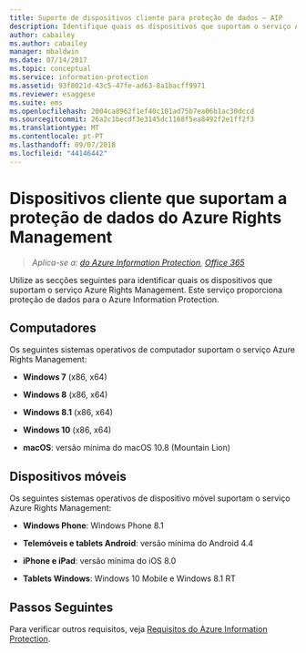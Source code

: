 ```yaml
---
title: Suporte de dispositivos cliente para proteção de dados – AIP
description: Identifique quais os dispositivos que suportam o serviço Azure Rights Management a partir do Azure Information Protection.
author: cabailey
ms.author: cabailey
manager: mbaldwin
ms.date: 07/14/2017
ms.topic: conceptual
ms.service: information-protection
ms.assetid: 93f8021d-43c5-47fe-ad63-8a1bacff9971
ms.reviewer: esaggese
ms.suite: ems
ms.openlocfilehash: 2004ca8962f1ef40c101ad75b7ea06b1ac30dccd
ms.sourcegitcommit: 26a2c1becdf3e3145dc1168f5ea8492f2e1ff2f3
ms.translationtype: MT
ms.contentlocale: pt-PT
ms.lasthandoff: 09/07/2018
ms.locfileid: "44146442"
---
```

# <a name="client-devices-that-support-azure-rights-management-data-protection"></a>Dispositivos cliente que suportam a proteção de dados do Azure Rights Management

>*Aplica-se a: [do Azure Information Protection](https://azure.microsoft.com/pricing/details/information-protection), [Office 365](http://download.microsoft.com/download/E/C/F/ECF42E71-4EC0-48FF-AA00-577AC14D5B5C/Azure_Information_Protection_licensing_datasheet_EN-US.pdf)*

Utilize as secções seguintes para identificar quais os dispositivos que suportam o serviço Azure Rights Management. Este serviço proporciona proteção de dados para o Azure Information Protection.

## <a name="computers"></a>Computadores
Os seguintes sistemas operativos de computador suportam o serviço Azure Rights Management:

-   **Windows 7** (x86, x64)

-   **Windows 8** (x86, x64)

-   **Windows 8.1** (x86, x64)

-   **Windows 10** (x86, x64)

-   **macOS**: versão mínima do macOS 10.8 (Mountain Lion)

## <a name="mobile-devices"></a>Dispositivos móveis
Os seguintes sistemas operativos de dispositivo móvel suportam o serviço Azure Rights Management:

-   **Windows Phone**: Windows Phone 8.1

-   **Telemóveis e tablets Android**: versão mínima do Android 4.4

-   **iPhone e iPad**: versão mínima do iOS 8.0

-   **Tablets Windows**: Windows 10 Mobile e Windows 8.1 RT


## <a name="next-steps"></a>Passos Seguintes
Para verificar outros requisitos, veja [Requisitos do Azure Information Protection](requirements.md).

